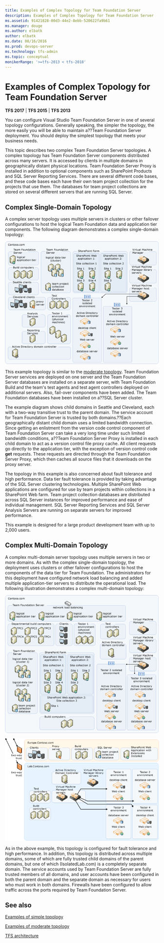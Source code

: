 ```yaml
---
title: Examples of Complex Topology for Team Foundation Server
description: Examples of Complex Topology for Team Foundation Server
ms.assetid: 91421828-00d3-44e2-8ebb-520622fa9b61
ms.manager: douge
ms.author: elbatk
author: elbatk
ms.date: 08/16/2016
ms.prod: devops-server
ms.technology: tfs-admin
ms.topic: conceptual
monikerRange: '>=tfs-2013 < tfs-2018'
---
```




# Examples of Complex Topology for Team Foundation Server

**TFS 2017** | **TFS 2015** | **TFS 2013**

You can configure Visual Studio Team Foundation Server in one of several
topology configurations. Generally speaking, the simpler the topology,
the more easily you will be able to maintain a??Team Foundation Server
deployment. You should deploy the simplest topology that meets your
business needs.

This topic describes two complex Team Foundation Server topologies. A
complex topology has Team Foundation Server components distributed
across many servers. It is accessed by clients in multiple domains in
geographically distant physical locations. Team Foundation Server Proxy
is installed in addition to optional components such as SharePoint
Products and SQL Server Reporting Services. There are several different
code bases, and these code bases each have their own team project
collection for the projects that use them. The databases for team
project collections are stored on several different servers that are
running SQL Server.

## Complex Single-Domain Topology

A complex server topology uses multiple servers in clusters or other
failover configurations to host the logical Team Foundation data and
application tier components. The following diagram demonstrates a
complex single-domain topology:

![Example complex single-domain topology](../_img/complex-single-domain-topo.png)

This example topology is similar to the [moderate topology](examples-moderate-topo.md).
Team Foundation Server services are deployed on one server and the Team
Foundation Server databases are installed on a separate server, with
Team Foundation Build and the team's test agents and test agent
controllers deployed on additional servers. Also, fail-over components
have been added. The Team Foundation databases have been installed on
a??SQL Server cluster.

The example diagram shows child domains in Seattle and Cleveland, each
with a two-way transitive trust to the parent domain. The service
account for Team Foundation Server is trusted by both domains.??Each
geographically distant child domain uses a limited bandwidth connection.
Since getting an enlistment from the version code control component of
Team Foundation Server can take a very long time under such limited
bandwidth conditions, a??Team Foundation Server Proxy is installed in
each child domain to act as a version control file proxy cache. All
client requests go directly to the application tier, with the exception
of version control code **get** requests. These requests are directed
through the Team Foundation Server Proxy, which then caches all source
files that it downloads on the proxy server.

The topology in this example is also concerned about fault tolerance and
high performance. Data tier fault tolerance is provided by taking
advantage of the SQL Server clustering technologies. Multiple SharePoint
Web applications are configured for use by team projects within
collections in a SharePoint Web farm. Team project collection databases
are distributed across SQL Server instances for improved performance and
ease of individual management. SQL Server Reporting Services and SQL
Server Analysis Servers are running on separate servers for improved
performance.

This example is designed for a large product development team with up to
2,000 users.


## Complex Multi-Domain Topology

A complex multi-domain server topology uses multiple servers in two or
more domains. As with the complex single-domain topology, the deployment
uses clusters or other failover configurations to host the components of
the data tier for Team Foundation. The administrators for this
deployment have configured network load balancing and added multiple
application-tier servers to distribute the operational load. The
following illustration demonstrates a complex multi-domain topology:

![Complex multi-domain topology](../_img/complex-multi-domain-topo.png)

![Complex multidomain topology continued](../_img/complex-multi-domain-topo2.png)

As in the above example, this topology is configured for fault tolerance
and high performance. In addition, this topology is distributed across
multiple domains, some of which are fully trusted child domains of the
parent domains, but one of which (IsolatedLab.com) is a completely
separate domain. The service accounts used by Team Foundation Server are
fully trusted members of all domains, and user accounts have been
configured in both the parent domain and the separate domain as
necessary for users who must work in both domains. Firewalls have been
configured to allow traffic across the ports required by Team Foundation
Server.

## See also

[Examples of simple topology](examples-simple-topo.md)

[Examples of moderate topology](examples-moderate-topo.md)

[TFS architecture](architecture.md)
